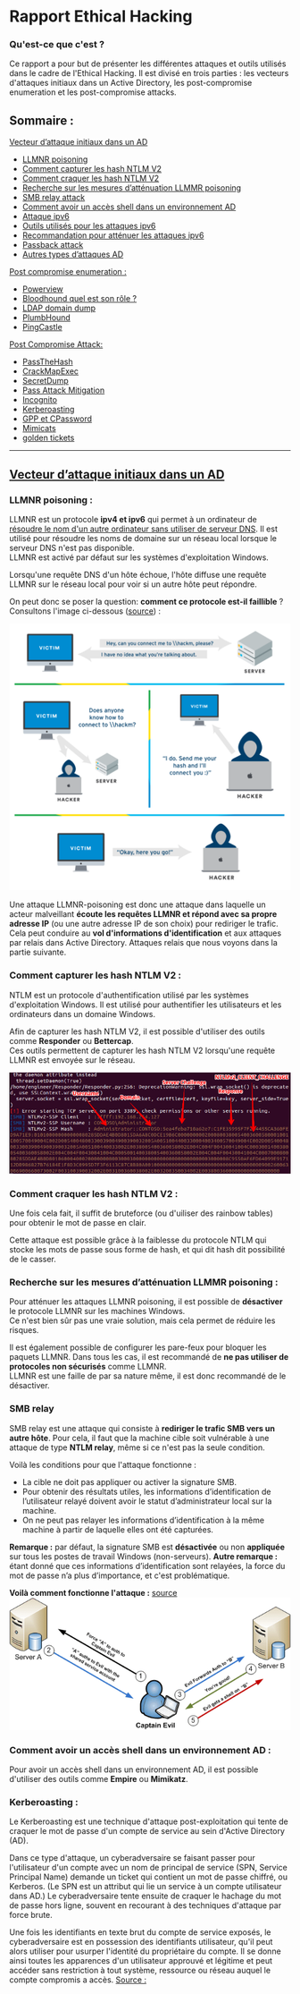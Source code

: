 # Rapport Ethical Hacking

### Qu'est-ce que c'est ?

Ce rapport a pour but de présenter les différentes attaques et outils utilisés dans le cadre de l'Ethical Hacking. Il est divisé en trois parties : les vecteurs d'attaques initiaux dans un Active Directory, les post-compromise enumeration et les post-compromise attacks.

## Sommaire : 

[Vecteur d’attaque initiaux dans un AD](#vecteur-dattaque-initiaux-dans-un-ad)

- [LLMNR poisoning](#LLMNR-poisoning-) 
- [Comment capturer les hash NTLM V2](#Comment-capturer-les-hash-NTLM-V2-)
- [Comment craquer les hash NTLM V2](#Comment-craquer-les-hash-NTLM-V2-)
- [Recherche sur les mesures d’atténuation LLMMR poisoning](#Recherche-sur-les-mesures-datténuation-LLMMR-poisoning-)
- [SMB relay attack](#SMB-relay-attack-)
- [Comment avoir un accès shell dans un environnement AD](#Comment-avoir-un-accès-shell-dans-un-environnement-AD-)
- [Attaque ipv6](#Attaque-ipv6-)
- [Outils utilisés pour les attaques ipv6](#Outils-utilisés-pour-les-attaques-ipv6-)
- [Recommandation pour atténuer les attaques ipv6](#Recommandation-pour-atténuer-les-attaques-ipv6-)
- [Passback attack](#Passback-attack-)
- [Autres types d’attaques AD](#Autres-types)

[Post compromise enumeration :](#post-compromise-enumeration-:)

- [Powerview](#Powerview)
- [Bloodhound quel est son rôle ?](#Bloodhound-quel-est-son-rôle-?)
- [LDAP domain dump](#LDAP-domain-dump)
- [PlumbHound](#PlumbHound)
- [PingCastle](#PingCastle)

[Post Compromise Attack:](#post-compromise-attack:)

- [PassTheHash](#PassTheHash)
- [CrackMapExec](#CrackMapExec)
- [SecretDump](#SecretDump)
- [Pass Attack Mitigation](#Pass-attack-mitigation)
- [Incognito](#Incognito)
- [Kerberoasting](#Kerberoasting-)
- [GPP et CPassword](#GPP-et-CPassword)
- [Mimicats](#Mimicats)
- [golden tickets](#Golden-tickets)

---
<u>

## Vecteur d’attaque initiaux dans un AD
</u>


### LLMNR poisoning :


LLMNR est un protocole **ipv4 et ipv6** qui permet à un ordinateur de <ins>résoudre le nom d'un autre ordinateur sans utiliser de serveur DNS</ins>. Il est utilisé pour résoudre les noms de domaine sur un réseau local lorsque le serveur DNS n'est pas disponible.  
LLMNR est activé par défaut sur les systèmes d'exploitation Windows.

Lorsqu'une requête DNS d'un hôte échoue, l'hôte diffuse une requête LLMNR sur le réseau local pour voir si un autre hôte peut répondre.

On peut donc se poser la question: __**comment ce protocole est-il faillible**__ ?  
Consultons l'image ci-dessous ([source](https://tcm-sec.com/llmnr-poisoning-and-how-to-prevent-it/)) :

![llmnr](assets/llmnr-vulnerable.png)

Une attaque LLMNR-poisoning est donc une attaque dans laquelle un acteur malveillant **écoute les requêtes LLMNR et répond avec sa propre adresse IP** (ou une autre adresse IP de son choix) pour rediriger le trafic.  
Cela peut conduire au **vol d'informations d'identification** et aux attaques par relais dans Active Directory. Attaques relais que nous voyons dans la partie suivante.

### Comment capturer les hash NTLM V2 :

NTLM est un protocole d'authentification utilisé par les systèmes d'exploitation Windows. Il est utilisé pour authentifier les utilisateurs et les ordinateurs dans un domaine Windows.

Afin de capturer les hash NTLM V2, il est possible d'utiliser des outils comme **Responder** ou **Bettercap**.  
Ces outils permettent de capturer les hash NTLM V2 lorsqu'une requête LLMNR est envoyée sur le réseau.  

![Exemple de capture de hash](assets/capture-ntlm.jpg)

### Comment craquer les hash NTLM V2 :

Une fois cela fait, il suffit de bruteforce (ou d'uiliser des rainbow tables) pour obtenir le mot de passe en clair.

Cette attaque est possible grâce à la faiblesse du protocole NTLM qui stocke les mots de passe sous forme de hash, et qui dit hash dit possibilité de le casser.


### Recherche sur les mesures d’atténuation LLMMR poisoning :

Pour atténuer les attaques LLMNR poisoning, il est possible de **désactiver** le protocole LLMNR sur les machines Windows.  
Ce n'est bien sûr pas une vraie solution, mais cela permet de réduire les risques.

Il est également possible de configurer les pare-feux pour bloquer les paquets LLMNR.
Dans tous les cas, il est recommandé de **ne pas utiliser de protocoles non sécurisés** comme LLMNR.  
LLMNR est une faille de par sa nature même, il est donc recommandé de le désactiver.

### SMB relay

SMB relay est une attaque qui consiste à **rediriger le trafic SMB vers un autre hôte**.
Pour cela, il faut que la machine cible soit vulnérable à une attaque de type **NTLM relay**, même si ce n'est pas la seule condition.

Voilà les conditions pour que l'attaque fonctionne :

- La cible ne doit pas appliquer ou activer la signature SMB.
- Pour obtenir des résultats utiles, les informations d’identification de l’utilisateur relayé doivent avoir le statut d’administrateur local sur la machine.
- On ne peut pas relayer les informations d’identification à la même machine à partir de laquelle elles ont été capturées.

**Remarque :** par défaut, la signature SMB est **désactivée** ou non **appliquée** sur tous les postes de travail Windows (non-serveurs).
**Autre remarque :** étant donné que ces informations d’identification sont relayées, la force du mot de passe n’a plus d’importance, et c'est problématique.

**Voilà comment fonctionne l'attaque :** [source](https://netspi.com)
![SMB relay](assets/smb-relay.png)


### Comment avoir un accès shell dans un environnement AD :

Pour avoir un accès shell dans un environnement AD, il est possible d'utiliser des outils comme **Empire** ou **Mimikatz**.


### Kerberoasting :

Le Kerberoasting est une technique d'attaque post-exploitation qui tente de craquer le mot de passe d'un compte de service au sein d'Active Directory (AD).

Dans ce type d'attaque, un cyberadversaire se faisant passer pour l'utilisateur d'un compte avec un nom de principal de service (SPN, Service Principal Name) demande un ticket qui contient un mot de passe chiffré, ou Kerberos. (Le SPN est un attribut qui lie un service à un compte utilisateur dans AD.) Le cyberadversaire tente ensuite de craquer le hachage du mot de passe hors ligne, souvent en recourant à des techniques d'attaque par force brute.

Une fois les identifiants en texte brut du compte de service exposés, le cyberadversaire est en possession des identifiants utilisateur, qu'il peut alors utiliser pour usurper l'identité du propriétaire du compte. Il se donne ainsi toutes les apparences d'un utilisateur approuvé et légitime et peut accéder sans restriction à tout système, ressource ou réseau auquel le compte compromis a accès. [Source :](https://www.crowdstrike.com/fr-fr/cybersecurity-101/cyberattacks/kerberoasting/?srsltid=AfmBOorm4DpYOI7icsrFKaWGRjiVSGw8VU_KMYyTEilqydu2mDHtCOsh)






